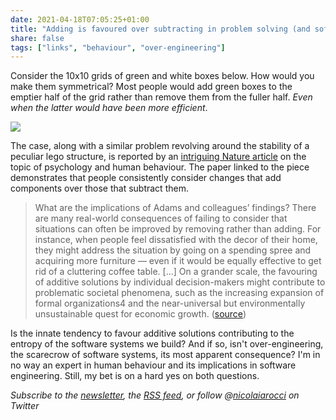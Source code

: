```yaml
---
date: 2021-04-18T07:05:25+01:00
title: "Adding is favoured over subtracting in problem solving (and software systems)"
share: false
tags: ["links", "behaviour", "over-engineering"]
---
```

Consider the 10x10 grids of green and white boxes below. How would you
make them symmetrical? Most people would add green boxes to the emptier half of
the grid rather than remove them from the fuller half. *Even when the latter
would have been more efficient*. 

![](/images/asymmetrical-grid.jpg)

The case, along with a similar problem revolving around the stability of
a peculiar lego structure, is reported by an [intriguing Nature article][1] on
the topic of psychology and human behaviour. The paper linked to the piece
demonstrates that people consistently consider changes that add components over
those that subtract them. 

> What are the implications of Adams and colleagues’ findings? There are many
> real-world consequences of failing to consider that situations can often be
> improved by removing rather than adding. For instance, when people feel
> dissatisfied with the decor of their home, they might address the situation
> by going on a spending spree and acquiring more furniture — even if it would
> be equally effective to get rid of a cluttering coffee table.  [...] On
> a grander scale, the favouring of additive solutions by individual
> decision-makers might contribute to problematic societal phenomena, such as
> the increasing expansion of formal organizations4 and the near-universal but
> environmentally unsustainable quest for economic growth. ([source][1])

Is the innate tendency to favour additive solutions contributing to the entropy
of the software systems we build? And if so, isn't over-engineering, the
scarecrow of software systems,  its most apparent consequence? I'm in no way an
expert in human behaviour and its implications in software engineering. Still,
my bet is on a hard yes on both questions.

*Subscribe to the [newsletter][nl], the [RSS feed][rss], or follow @[nicolaiarocci][tw] on Twitter*

 [1]: https://www.nature.com/articles/d41586-021-00592-0
 [rss]: https://nicolaiarocci.com/index.xml
 [tw]: http://twitter.com/nicolaiarocci
 [nl]: https://nicolaiarocci.substack.com
